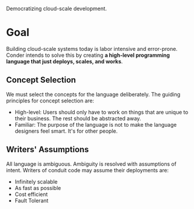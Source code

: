Democratizing cloud-scale development.

# Goal

Building cloud-scale systems today is labor intensive and error-prone. Conder intends to solve this by creating 
**a high-level programming language that just deploys, scales, and works**.

## Concept Selection

We must select the concepts for the language deliberately. The guiding principles for concept selection are:

- High-level: Users should only have to work on things that are unique to their business. The rest should be abstracted away.
- Familiar: The purpose of the language is not to make the language designers feel smart. It's for other people.


## Writers' Assumptions

All language is ambiguous. Ambiguity is resolved with assumptions of intent. Writers of conduit code may assume
their deployments are:

- Infinitely scalable
- As fast as possible
- Cost efficient
- Fault Tolerant




